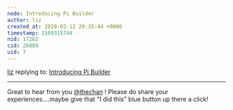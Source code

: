 ```yaml
---
node: Introducing Pi Builder
author: liz
created_at: 2020-05-12 20:35:44 +0000
timestamp: 1589315744
nid: 17262
cid: 26809
uid: 7
---
```




[liz](../profile/liz) replying to: [Introducing Pi Builder](../notes/icarito/10-21-2018/introducing-pi-builder)

----
Great to hear from you [@thechan](/profile/thechan) ! Please do share your experiences....maybe give that "I did this" blue button up there a click! 